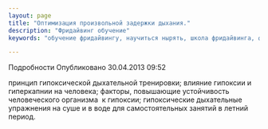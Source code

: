 ```yaml
---
layout: page
title: "Оптимизация произвольной задержки дыхания."
description: "Фридайвинг обучение"
keywords: "обучение фридайвингу, научиться нырять, школа фридайвинга, фридайвинг клуб"

---
```


Подробности
     Опубликовано 30.04.2013 09:52 

принцип гипоксической дыхательной тренировки; влияние гипоксии и гиперкапнии на человека; факторы, повышающие устойчивость человеческого организма  к гипоксии; гипоксические дыхательные упражнения на суше и в воде для самостоятельных занятий в летний период.